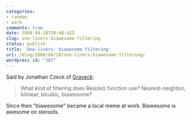 ```yaml
---
categories:
- random
- work
comments: true
date: 2008-04-28T10:48:42Z
slug: one-liners-biawesome-filtering
status: publish
title: 'One-liners: biawesome filtering'
url: /blog/2008/04/28/one-liners-biawesome-filtering/
wordpress_id: "167"
---
```


Said by Jonathan Czeck of [Graveck](http://graveck.com/):


> What kind of filtering does Resize() function use?  Nearest-neighbor, bilinear, bicubic, biawesome?


Since then "biawesome" became a local meme at work. Biawesome is awesome on steroids.
